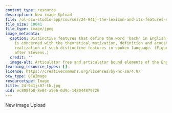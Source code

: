 ```yaml
---
content_type: resource
description: New image Upload
file: /ol-ocw-studio-app/courses/24-941j-the-lexicon-and-its-features-spring-2007/ec808fb08e04a5e60d9c148044879726_24-941js07-th.jpg
file_size: 10041
file_type: image/jpeg
image_metadata:
  caption: Distinctive features that define the word 'back' in English. This course
    is concerned with the theoretical motivation, definition and acoustic/articulatory
    realization of such distinctive features in spoken language. (Figure by MIT OpenCourseWare,
    after Stevens.)
  credit: ''
  image-alt: Articulator free and articulator bound elements of the English word 'back.'
learning_resource_types: []
license: https://creativecommons.org/licenses/by-nc-sa/4.0/
ocw_type: OCWImage
resourcetype: Image
title: 24-941js07-th.jpg
uid: ec808fb0-8e04-a5e6-0d9c-148044879726
---
```

New image Upload